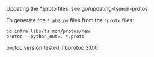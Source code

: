Updating the *.proto files: see go/updating-tsmon-protos

To generate the `*_pb2.py` files from the `*proto` files:

    cd infra_libs/ts_mon/protos/new
    protoc --python_out=. *.proto

protoc version tested: libprotoc 3.0.0

